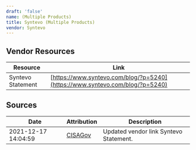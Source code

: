 ```yaml
---
draft: 'false'
name: (Multiple Products)
title: Syntevo (Multiple Products)
vendor: Syntevo
---
```


## Vendor Resources
| Resource | Link |
| --- | --- |
| Syntevo Statement | [https://www.syntevo.com/blog/?p=5240](https://www.syntevo.com/blog/?p=5240) |



## Sources
| Date | Attribution | Description |
| --- | --- | --- |
| 2021-12-17 14:04:59 | [CISAGov](https://raw.githubusercontent.com/cisagov/log4j-affected-db/develop/README.md) | Updated vendor link Syntevo Statement.  |
